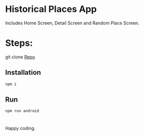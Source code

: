 # Historical Places App


Includes Home Screen, Detail Screen and Random Place Screen.

# Steps:

git clone [Repo](https://github.com/rayasrahiman/Historical-Places.git)

## Installation

```bash
npm i
```
## Run

```bash
npm run android
```
#
Happy coding.
